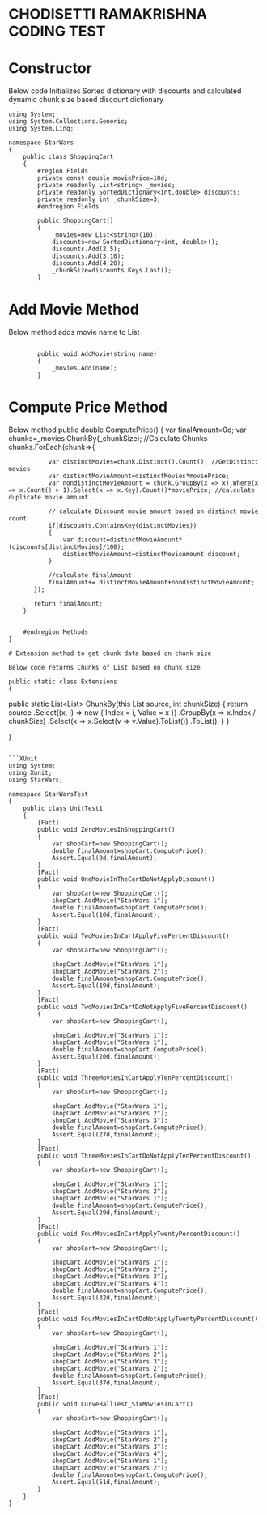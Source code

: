 # CHODISETTI RAMAKRISHNA CODING TEST

# Constructor 

Below code Initializes Sorted dictionary with discounts and calculated dynamic chunk size based discount dictionary

```
using System;
using System.Collections.Generic;
using System.Linq;

namespace StarWars
{
    public class ShoppingCart
    {
        #region Fields
        private const double moviePrice=10d; 
        private readonly List<string> _movies;
        private readonly SortedDictionary<int,double> discounts;
        private readonly int _chunkSize=3;
        #endregion Fields

        public ShoppingCart()
        {
            _movies=new List<string>(10);
            discounts=new SortedDictionary<int, double>();
            discounts.Add(2,5);
            discounts.Add(3,10);
            discounts.Add(4,20);
            _chunkSize=discounts.Keys.Last();
        }
```
# Add Movie Method

Below method adds movie name to List

```
      
        public void AddMovie(string name)
        {
            _movies.Add(name);
        }
```
# Compute Price Method

Below method 
        public double ComputePrice()
        {
           var finalAmount=0d;
           var chunks=_movies.ChunkBy(_chunkSize); //Calculate Chunks
           chunks.ForEach(chunk=>{

               var distinctMovies=chunk.Distinct().Count(); //GetDistinct movies
               var distinctMovieAmount=distinctMovies*moviePrice; 
               var nondistinctMovieAmount = chunk.GroupBy(x => x).Where(x => x.Count() > 1).Select(x => x.Key).Count()*moviePrice; //calculate  duplicate movie amount.

               // calculate Discount movie amount based on distinct movie count
               if(discounts.ContainsKey(distinctMovies))
               {
                   var discount=distinctMovieAmount*(discounts[distinctMovies]/100);
                   distinctMovieAmount=distinctMovieAmount-discount;
               }
               
               //calculate finalAmount
               finalAmount+= distinctMovieAmount+nondistinctMovieAmount;
           });          
           
           return finalAmount;
        }

        
        #endregion Methods
    }
```
# Extension method to get chunk data based on chunk size

Below code returns Chunks of List based on chunk size

```
    public static class Extensions
    {
public static List<List<T>> ChunkBy<T>(this List<T> source, int chunkSize)
        {
            return source
            .Select((x, i) => new { Index = i, Value = x })
            .GroupBy(x => x.Index / chunkSize)
            .Select(x => x.Select(v => v.Value).ToList())
            .ToList();
        }
    }

}

```

```XUnit
using System;
using Xunit;
using StarWars;

namespace StarWarsTest
{
    public class UnitTest1
    {
        [Fact]
        public void ZeroMoviesInShoppingCart()
        {
            var shopCart=new ShoppingCart();
            double finalAmount=shopCart.ComputePrice();
            Assert.Equal(0d,finalAmount);
        }
        [Fact]
        public void OneMovieInTheCartDoNotApplyDiscount()
        {
            var shopCart=new ShoppingCart();
            shopCart.AddMovie("StarWars 1");
            double finalAmount=shopCart.ComputePrice();
            Assert.Equal(10d,finalAmount);
        }
        [Fact]
        public void TwoMoviesInCartApplyFivePercentDiscount()
        {
            var shopCart=new ShoppingCart();

            shopCart.AddMovie("StarWars 1");
            shopCart.AddMovie("StarWars 2");
            double finalAmount=shopCart.ComputePrice();
            Assert.Equal(19d,finalAmount);
        }
        [Fact]
        public void TwoMoviesInCartDoNotApplyFivePercentDiscount()
        {
            var shopCart=new ShoppingCart();

            shopCart.AddMovie("StarWars 1");
            shopCart.AddMovie("StarWars 1");
            double finalAmount=shopCart.ComputePrice();
            Assert.Equal(20d,finalAmount);
        }
        [Fact]
        public void ThreeMoviesInCartApplyTenPercentDiscount()
        {
            var shopCart=new ShoppingCart();

            shopCart.AddMovie("StarWars 1");
            shopCart.AddMovie("StarWars 2");
            shopCart.AddMovie("StarWars 3");
            double finalAmount=shopCart.ComputePrice();
            Assert.Equal(27d,finalAmount);
        }
        [Fact]
        public void ThreeMoviesInCartDoNotApplyTenPercentDiscount()
        {
            var shopCart=new ShoppingCart();

            shopCart.AddMovie("StarWars 1");
            shopCart.AddMovie("StarWars 2");
            shopCart.AddMovie("StarWars 1");
            double finalAmount=shopCart.ComputePrice();
            Assert.Equal(29d,finalAmount);
        }
        [Fact]
        public void FourMoviesInCartApplyTwentyPercentDiscount()
        {
            var shopCart=new ShoppingCart();

            shopCart.AddMovie("StarWars 1");
            shopCart.AddMovie("StarWars 2");
            shopCart.AddMovie("StarWars 3");
            shopCart.AddMovie("StarWars 4");
            double finalAmount=shopCart.ComputePrice();
            Assert.Equal(32d,finalAmount);
        }
        [Fact]
        public void FourMoviesInCartDoNotApplyTwentyPercentDiscount()
        {
            var shopCart=new ShoppingCart();

            shopCart.AddMovie("StarWars 1");
            shopCart.AddMovie("StarWars 2");
            shopCart.AddMovie("StarWars 3");
            shopCart.AddMovie("StarWars 2");
            double finalAmount=shopCart.ComputePrice();
            Assert.Equal(37d,finalAmount);
        }
        [Fact]
        public void CurveBallTest_SixMoviesInCart()
        {
            var shopCart=new ShoppingCart();

            shopCart.AddMovie("StarWars 1");
            shopCart.AddMovie("StarWars 2");
            shopCart.AddMovie("StarWars 3");
            shopCart.AddMovie("StarWars 4");
            shopCart.AddMovie("StarWars 1");
            shopCart.AddMovie("StarWars 2");
            double finalAmount=shopCart.ComputePrice();
            Assert.Equal(51d,finalAmount);
        }
    }
}
